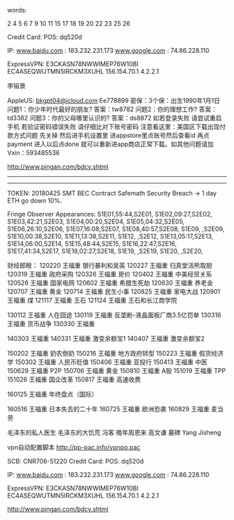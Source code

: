 words:


2 4 5 6 7 9 10 11 15 17 18 19 20 22 23 25 26

Credit Card: POS: dq520d

IP:
  www.baidu.com : 183.232.231.173
  www.google.com : 74.86.228.110

ExpressVPN:
  E3CKASN78NWWIMEP76W10BI
  EC4ASEQWUTMN5IRCKM3XUHL
  156.154.70.1
  4.2.2.1

李镕景

AppleUS: bkgpt04@icloud.com Ee778899
密保：3个保：出生1990年1月1日
问题1：你少年时代最好的朋友?
答案：tw8782
问题2：你的理想工作?
答案：td3382
问题3：你的父母哪里认识的?
答案：ds8872
如若登录失败 请尝试重启手机 若验证密码错误失败 请仔细比对下账号密码
注意看这里：美国区下载出现付款方式问题 先关掉 然后进手机设置里 进appstore里点账号然后查看id 再点payment 进入以后点done 就可以重新进app商店正常下载。如其他问题请加Vxin：593485536

http://www.pingan.com/bdcy.shtml

-----------------------------------------------------------

-----------------------------------------------------------

TOKEN:
20180425 SMT BEC Contract Safemath Security Breach -> 1 day ETH go down 10%.


Fringe Observer Appearances:
S1E01,55:44,S2E01,
S1E02,09:27,S2E02,
S1E03,42:21,S2E03,
S1E04,00:20,S2E04,
S1E05,04:32,S2E05,
S1E06,26:10,S2E06,
S1E07,16:08,S2E07,
S1E08,40:57,S2E08,
S1E09,     ,S2E09,
S1E10,00:38,S2E10,
S1E11,13:38,S2E11,
S1E12,     ,S2E12,
S1E13,05:17,S2E13,
S1E14,06:00,S2E14,
S1E15,48:44,S2E15,
S1E16,22:47,S2E16,
S1E17,41:34,S2E17,
S1E18,02:27,S2E18,
S1E19,     ,S2E19,
S1E20,     ,S2E20,


财经郎眼：
120220 王福重 银行暴利和吴英
120227 王福重 归真堂活熊取胆
120319 王福重 政府采购
120326 王福重 房价
120402 王福重 中美经贸关系
120526 王福重 国家电网
120602 王福重 希腊生死劫
120630 王福重 养老金
120707 王福重 黄金
120714 王福重 民生小事
120825 王福重 家电大战
120901 王福重 煤
121117 王福重 王石
121124 王福重 王石和长江商学院

130112 王福重 人在囧途
130119 王福重 反垄断-液晶面板厂商3.5亿罚单
130316 王福重 货币战争
130330 王福重

140303 王福重
140331 王福重 激变余额宝1
140407 王福重 激变余额宝2

150202 王福重 奶农倒奶
150216 王福重 地方政府转型
150223 王福重 假货经济学
150302 王福重 人民币贬值
150406 王福重 亚投行
150413 王福重 中医
150629 王福重 P2P
150706 王福重 黄金
150810 王福重 A股
151019 王福重 TPP
151026 王福重 国企改革
150817 王福重 高速收费

160125 王福重 年终盘点（国际）

160516 王福重 日本失去的二十年
160725 王福重 欧洲恐袭
160829 王福重 麦当劳

毛泽东的私人医生
毛泽东的大饥荒 冯客
晚年周恩来 高文谦
墓碑 Yang Jisheng


vpn自动配置脚本
http://pp-pac.info/vpnpp.pac

SCB: CNR706-51220
Credit Card: POS: dq520d

IP:
  www.baidu.com : 183.232.231.173
  www.google.com : 74.86.228.110

ExpressVPN:
  E3CKASN78NWWIMEP76W10BI
  EC4ASEQWUTMN5IRCKM3XUHL
  156.154.70.1
  4.2.2.1

http://www.pingan.com/bdcy.shtml
